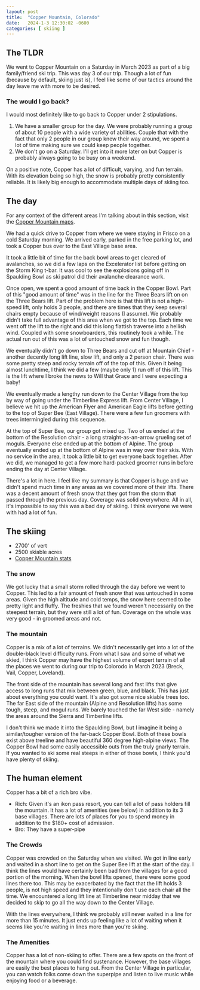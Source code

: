```yaml
---
layout: post
title:  "Copper Mountain, Colorado"
date:   2024-1-3 12:30:02 -0600
categories: [ skiing ]
---
```


## The TLDR
We went to Copper Mountain on a Saturday in March 2023
as part of a big family/friend ski trip. This was day
3 of our trip. Though a lot of fun (because by default,
skiing just is), I feel like some of our tactics
around the day leave me with more to be desired.

### The would I go back?
I would most definitely like to go back to Copper under
2 stipulations.
1. We have a smaller group for the day. We were probably
running a group of about 10 people with a wide
variety of abilities.  Couple that with the fact that
only 2 people in our group knew their way around,
we spent a lot of time making sure we could keep people
together.
1. We don't go on a Saturday. I'll get into it more later on
but Copper is probably always going to be busy on a 
weekend.

On a positive note, Copper has a lot of 
difficult, varying, and fun terrain. With its elevation being
so high, the snow is probably pretty consistently reliable.
It is likely big enough to accommodate multiple days of 
skiing too. 

## The day
For any context of the different areas I'm talking about in
this section, visit the [Copper Mountain maps].

We had a quick drive to Copper from where we were staying
in Frisco on a cold Saturday morning. We arrived 
early, parked in the free parking lot, and took a Copper 
bus over to the East Village base area. 

It took a little bit of time for the back bowl areas to 
get cleared of avalanches, so we did a few laps on the 
Excelerator list before getting on the Storm King t-bar.
It was cool to see the explosions going off in
Spaulding Bowl as ski patrol did their avalanche clearance
work. 

Once open, we spent a good amount of time back in the 
Copper Bowl. Part of this "good amount of time" was in 
the line for the Three Bears lift on on the Three Bears
lift. Part of the problem here is that this lift is not
a high-speed lift, only holds 3 people, and there are 
times that they keep several chairs empty because of 
wind/weight reasons (I assume). We probably didn't take
full advantage of this area when we got to the top. Each
time we went off the lift to the right and did this 
long flattish traverse into a hellish wind. Coupled with
some snowboarders, this routinely took a while. The actual
run out of this was a lot of untouched snow and fun though.

We eventually didn't go down to Three Bears and cut off at 
Mountain Chief - another decently long lift line, slow lift,
and only a 2 person chair. There was some pretty steep and
rocky terrain off of the top of this. Given it being
almost lunchtime, I think we did a few (maybe only 1) run
off of this lift. This is the lift where I broke the news
to Will that Grace and I were expecting a baby!

We eventually made a lengthy run down to the Center Village
from the top by way of going under the Timberline Express
lift. From Center Village, I believe we hit up the 
American Flyer and American Eagle
lifts before getting to the top of Super Bee (East Village). 
There were a few fun groomers with trees intermingled 
during this sequence. 

At the top of Super Bee, our group got mixed up. Two of us
ended at the bottom of the Resolution chair - a long straight-as-an-arrow 
grueling set of moguls. Everyone else ended up at the bottom
of Alpine. The group eventually ended up at the bottom of 
Alpine was in way over their skis. With no service in the 
area, it took a little bit to get everyone back together. 
After we did, we managed to get a few more hard-packed 
groomer runs in before ending the day at Center Village. 

There's a lot in here. I feel like my summary is that
Copper is huge and we didn't spend much time in
any areas as we covered more of their lifts. 
There was a decent amount of fresh 
snow that they got from the storm that passed through 
the previous day. Coverage was solid everywhere. All in
all, it's impossible to say this was a bad day of skiing. 
I think everyone we were with had a lot of fun.


## The skiing
- 2700' of vert
- 2500 skiable acres 
- [Copper Mountain stats]

### The snow
We got lucky that a small storm rolled through the day
before we went to Copper. This led to a fair amount of fresh
snow that was untouched in some areas. Given the high altitude
and cold temps, the snow here seemed to be pretty light 
and fluffy. The freshies that we 
found weren't necessarily on the steepest terrain, but they
were still a lot of fun. Coverage on the whole was 
very good - in groomed areas and not. 

### The mountain
Copper is a mix of a lot of terrains. We didn't necessarily
get into a lot of the double-black level difficulty runs. From
what I saw and some of what we skied, I think Copper may 
have the highest volume of expert terrain of all the places 
we went to during our trip to Colorodo in March 2023 (Breck,
Vail, Copper, Loveland). 

The front side of the mountain has several 
long and fast lifts that give access to long runs
that mix between green, blue, and black. This has just 
about everything you could want. It's also got some 
nice skiable trees too. The far East side of the mountain 
(Alpine and Resolution lifts) has some tough, steep, and
mogul runs. 
We barely touched the far West side - namely the areas 
around the Sierra and Timberline lifts.  

I don't think we made it into the Spaulding Bowl, but I imagine
it being a similar/tougher version of the far-back Copper Bowl. Both
of these bowls exist above treeline and have beautiful 360 degree 
high-alpine views.
The Copper Bowl had some easily accessible outs from the truly gnarly
terrain. If you wanted to ski some real steeps in either of those 
bowls, I think you'd have plenty of skiing. 

## The human element
Copper has a bit of a rich bro vibe.
- Rich: Given it's an ikon pass
resort, you can tell a lot of pass holders fill the
mountain. It has a lot of amenities (see below) in addition to 
its 3 base villages. There are lots of places for you to spend money in 
addition to the $180+ cost of admission.
- Bro: They have a super-pipe  

### The Crowds
Copper was crowded on the Saturday when we visited. We got in line 
early and waited in a short line to get on the Super Bee lift at 
the start of the day. I think the lines would have certainly been bad from the 
villages for a good portion of the morning. When the bowl lifts opened, 
there were some good lines there too. This may be exacerbated by the fact
that the lift holds 3 people, is not high speed and they intentionally
don't use each chair all the time. We encountered a long
lift line at Timberline near midday that we decided to skip to go all the way down
to the Center Village.

With the lines everywhere, I think we probably still never waited in a line
for more than 15 minutes. It just ends up feeling like a lot of waiting
when it seems like you're waiting in lines more than you're skiing. 

### The Amenities
Copper has a lot of non-skiing to offer. There are a few spots on the front
of the mountain where you could find sustenance. However,
the base villages are easily the best places to hang out. From the 
Center Village in particular, you can watch folks come down the 
superpipe and listen to live music while enjoying food or a beverage. 


[Copper Mountain maps]:https://www.coppercolorado.com/the-mountain/trail-area-maps/winter-trail-map
[Copper Mountain stats]:https://www.coppercolorado.com/the-mountain/mountain-stats/winter-mountain-stats